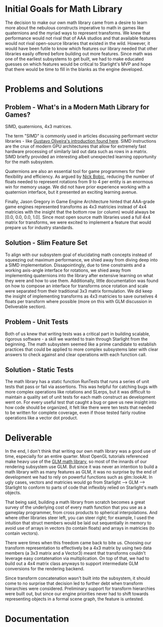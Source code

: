 # Initial Goals for Math Library

The decision to make our own math library came from a desire to learn more about the nebulous constructs imperative to math in games like quaternions and the myriad ways to represent transforms. We knew that performance would not rival that of AAA studios and that available features would not rival open-source libraries that existed in the wild. However, it would have been futile to know which features our library needed that other libraries easily offered before building out more features. Since math was one of the earliest subsystems to get built, we had to make educated guesses on which features would be critical to Starlight's MVP and hope that there would be time to fill in the blanks as the engine developed. 

# Problems and Solutions

## Problem - What's in a Modern Math Library for Games?

SIMD, quaternions, 4x3 matrices. 

The term "SIMD" is commonly used in articles discussing performant vector libraries - like [Gustavo Oliveira's introduction found here](https://www.gamasutra.com/view/feature/132636/designing_fast_crossplatform_simd_.php). SIMD instructions are the crux of modern GPU architectures that allow for extremely fast hardware processing of similarly laid out data such as rows in a matrix. SIMD briefly provided an interesting albeit unexpected learning opportunity for the math subsystem.

Quaternions are also an essential tool for game programmers for their flexibility and efficiency. As argued by [Nick Bobic](https://www.gamasutra.com/view/feature/131686/rotating_objects_using_quaternions.php), reducing the number of floats needed to represent rotations from 9 to 4 per entity is an enormous win for memory usage. We did not have prior experience working with a quaternion interface, but it presented an exciting learning avenue.

Finally, Jason Gregory in Game Engine Architecture hinted that AAA-grade game engines represented transforms as 4x3 matricies instead of 4x4 matricies with the insight that the bottom row (or column) would always be [0.0, 0.0, 0.0, 1.0]. Since most open source math libraries used a full 4x4 matrix for transforms, we were excited to implement a feature that would prepare us for industry standards.

## Solution - Slim Feature Set

To align with our subsystem goal of elucidating math concepts instead of squeezing out maximum performance, we shied away from diving deep into a SIMD implementation. Dissapointingly, due to time constraints and a working axis-angle interface for rotations, we shied away from implementing quaternions into the library after extensive learning on what they were and how to use them. Additionally, little documentation was found on how to compose an interface for transforms once rotation and scale were separated from their traditional 3x3 matrix formulation. We did keep the insight of implementing transforms as 4x3 matricies to save ourselves 4 floats per transform where possible (more on this with GLM discussion in Deliverable section).

## Problem - Unit Tests

Both of us knew that writing tests was a critical part in building scalable, rigorous software - a skill we wanted to train through Starlight from the beginning. The math subsystem seemed like a prime candidate to establish practices that could be applied to more complex subsystems later with clear answers to check against and clear operations with each function call. 

## Solution - Static Tests 

The math library has a static function RunTests that runs a series of unit tests that pass or fail via assertions. This was helpful for catching bugs with more complex operations like rotations and SLerps, but it was difficult to maintain a quality set of unit tests for each math construct as development went on. For every useful test that caught a bug or gave us new insight into how code should be organized, it felt like there were ten tests that needed to be written for complete coverage, even if those tested fairly routine operations like a vector dot product. 

# Deliverable

In the end, I don't think that writing our own math library was a good use of time, especially for an entire quarter. Most OpenGL tutorials referenced make heavy use of the [GLM math library](https://glm.g-truc.net/0.9.9/index.html), so most of the innards of our rendering subsystem use GLM. But since it was never an intention to build a math library with as many features as GLM, it was no surprise by the end of development we had to rely on powerful functions such as glm::lookAt. In ugly cases, vectors and matricies would go from Starlight --> GLM --> Starlight to conform to parts of code that inflexibly relied on Starlight's math objects. 

That being said, building a math library from scratch becomes a great survey of the underlying cost of every math function that you use as a gameplay programmer, from cross products to spherical interpolations. And where other libraries steer left, you can steer right; for example, I used the intuition that struct members would be laid out sequentially in memory to avoid use of arrays in vectors (to contain floats) and arrays in matricies (to contain vectors).

There were times when this freedom came back to bite us. Choosing our transform representation to effectively be a 4x3 matrix by using two data members (a 3x3 matrix and a Vector3) meant that transforms couldn't leverage easy contatenation via multiplication. On top of that, we had to build out a 4x4 matrix class anyways to support intermediate GLM conversions for the rendering backend. 

Since transform concatenation wasn't built into the subsystem, it should come to no surprise that decision led to further debt when transform hierarchies were considered. Preliminary support for transform hierarchies were built out, but since our engine priorities never had to shift towards representing objects in a formal scene graph, the feature is untested.

# Documentation